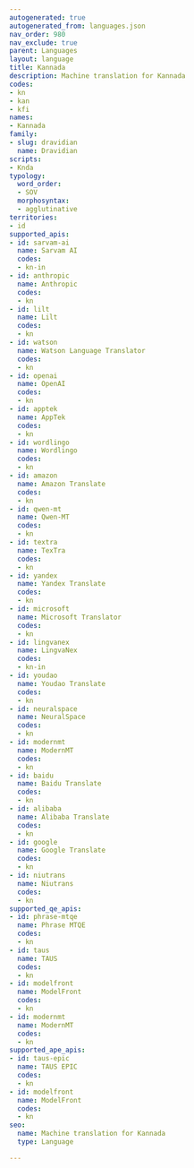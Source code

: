 ```yaml
---
autogenerated: true
autogenerated_from: languages.json
nav_order: 980
nav_exclude: true
parent: Languages
layout: language
title: Kannada
description: Machine translation for Kannada
codes:
- kn
- kan
- kfi
names:
- Kannada
family:
- slug: dravidian
  name: Dravidian
scripts:
- Knda
typology:
  word_order:
  - SOV
  morphosyntax:
  - agglutinative
territories:
- id
supported_apis:
- id: sarvam-ai
  name: Sarvam AI
  codes:
  - kn-in
- id: anthropic
  name: Anthropic
  codes:
  - kn
- id: lilt
  name: Lilt
  codes:
  - kn
- id: watson
  name: Watson Language Translator
  codes:
  - kn
- id: openai
  name: OpenAI
  codes:
  - kn
- id: apptek
  name: AppTek
  codes:
  - kn
- id: wordlingo
  name: Wordlingo
  codes:
  - kn
- id: amazon
  name: Amazon Translate
  codes:
  - kn
- id: qwen-mt
  name: Qwen-MT
  codes:
  - kn
- id: textra
  name: TexTra
  codes:
  - kn
- id: yandex
  name: Yandex Translate
  codes:
  - kn
- id: microsoft
  name: Microsoft Translator
  codes:
  - kn
- id: lingvanex
  name: LingvaNex
  codes:
  - kn-in
- id: youdao
  name: Youdao Translate
  codes:
  - kn
- id: neuralspace
  name: NeuralSpace
  codes:
  - kn
- id: modernmt
  name: ModernMT
  codes:
  - kn
- id: baidu
  name: Baidu Translate
  codes:
  - kn
- id: alibaba
  name: Alibaba Translate
  codes:
  - kn
- id: google
  name: Google Translate
  codes:
  - kn
- id: niutrans
  name: Niutrans
  codes:
  - kn
supported_qe_apis:
- id: phrase-mtqe
  name: Phrase MTQE
  codes:
  - kn
- id: taus
  name: TAUS
  codes:
  - kn
- id: modelfront
  name: ModelFront
  codes:
  - kn
- id: modernmt
  name: ModernMT
  codes:
  - kn
supported_ape_apis:
- id: taus-epic
  name: TAUS EPIC
  codes:
  - kn
- id: modelfront
  name: ModelFront
  codes:
  - kn
seo:
  name: Machine translation for Kannada
  type: Language

---
```



